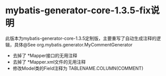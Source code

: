 # mybatis-generator-core-1.3.5-fix说明
此版本为mybatis-generator-core-1.3.5定制版，主要重写了自动生成注释的逻辑，具体@See org.mybatis.generator.MyCommentGenerator

- 去掉了 \*Mapper接口的无用注释
- 去掉了 \*Mapper.xml文件的无用注释
- 修改Model类的Field注释为 TABLENAME.COLUMN(COMMENT)


